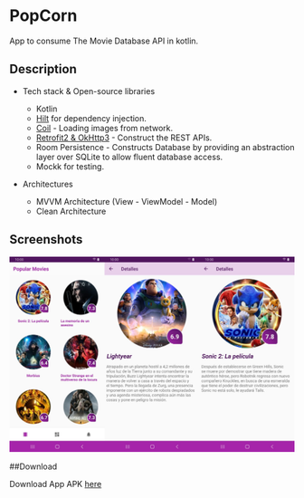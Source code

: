 # PopCorn
App to consume The Movie Database API in kotlin.

## Description

* Tech stack & Open-source libraries
   - Kotlin
   - [Hilt](https://dagger.dev/hilt/) for dependency injection.
   - [Coil](https://github.com/coil-kt/coil) - Loading images from network.
   - [Retrofit2 & OkHttp3](https://github.com/square/retrofit) - Construct the REST APIs.
   - Room Persistence - Constructs Database by providing an abstraction layer over SQLite to allow fluent database access.
   - Mockk for testing.

* Architectures
   - MVVM Architecture (View  - ViewModel - Model)
   - Clean Architecture

## Screenshots

![preview1](https://github.com/chrismagaa/PopCorn/blob/master/screenshots.png)

##Download

Download App APK [here](https://github.com/chrismagaa/PopCorn/raw/master/app/debug/app-debug.apk)
